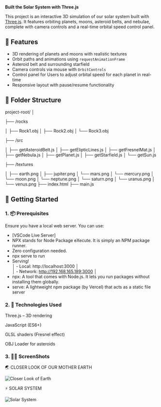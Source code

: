 **Built the Solar System with Three.js**

This project is an interactive 3D simulation of our solar system built with [Three.js](https://threejs.org/). It features orbiting planets, moons, asteroid belts, and nebulae, complete with camera controls and a real-time orbital speed control panel.

## 🧭 Features

- 3D rendering of planets and moons with realistic textures
- Orbit paths and animations using `requestAnimationFrame`
- Asteroid belt and surrounding starfield
- Camera controls via mouse with `OrbitControls`
- Control panel for Users to adjust orbital speed for each planet in real-time
- Responsive layout with pause/resume functionality

## 📁 Folder Structure

project-root/
│

├── /rocks

│ ├── Rock1.obj
│ ├── Rock2.obj
│ └── Rock3.obj

├── /src

│ ├── getAsteroidBelt.js
│ ├── getElipticLines.js
│ ├── getFresnelMat.js
│ ├── getNebula.js
│ ├── getPlanet.js
│ ├── getStarfield.js
│ └── getSun.js

├── /textures

│ ├── earth.png
│ ├── jupiter.png
│ └── mars.png
│ └── mercury.png
│ └── moon.png
│ └── neptune.png
│ └── saturn.png
│ └── uranus.png
│ └── venus.png
├── index.html
├── main.js

## 🚀 Getting Started

### 1. 📦 Prerequisites

Ensure you have a local web server. You can use:

- [VSCode Live Server]
- NPX stands for Node Package eXecute. It is simply an NPM package runner.
- Zero configuration needed.
- npx serve to run
- Serving!                                                                               
   │   - Local:    http://localhost:3000         │      
   │   - Network:  http://192.168.165.189:3000   │ 
- npx: A tool that comes with Node.js. It lets you run packages without installing them globally.
- serve: A lightweight npm package (by Vercel) that acts as a static file server

### 2. 🧠 Technologies Used
Three.js – 3D rendering

JavaScript (ES6+)

GLSL shaders (Fresnel effect)

OBJ Loader for asteroids

### 3. 🐱‍🏍 ScreenShots

 🌏 CLOSER LOOK OF OUR MOTHER EARTH
 
![Closer Look of Earth](https://github.com/user-attachments/assets/2806aa3e-e42a-4baa-a77e-ef8e08b8c7f1)

 ⚡ SOLAR SYSTEM
 
![Solar System](https://github.com/user-attachments/assets/42c2aa1f-9158-45a3-ba6f-3c6c1d0b7d43)

